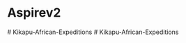 # Aspirev2
#   K i k a p u - A f r i c a n - E x p e d i t i o n s  
 # Kikapu-African-Expeditions
